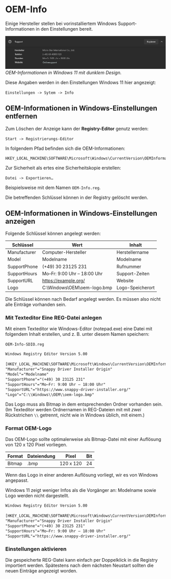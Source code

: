 # OEM-Info

Einige Hersteller stellen bei vorinstalliertem Windows Support-Informationen in den Einstellungen bereit.

![Screenshot: OEM-Info](../img/Screenshot-OEM-Info.png  "Screenshot: OEM-Info")
*OEM-Informationen in Windows 11 mit dunklem Design.*

Diese Angaben werden in den Einstellungen Windows 11 hier angezeigt:

``Einstellungen -> Sytem -> Info``

## OEM-Informationen in Windows-Einstellungen entfernen

Zum Löschen der Anzeige kann der **Registry-Editor** genutz werden:

``Start -> Registrierungs-Editor``

In folgendem Pfad befinden sich die OEM-Informationen:

```
HKEY_LOCAL_MACHINE\SOFTWARE\Microsoft\Windows\CurrentVersion\OEMInformation
```

Zur Sicherheit als ertes eine Sicherheitskopie erstellen:

``Datei -> Exportieren…``

Beispielsweise mit dem Namen ``OEM-Info.reg``.

Die betreffenden Schlüssel können in der Registry gelöscht werden.

## OEM-Informationen in Windows-Einstellungen anzeigen

Folgende Schlüssel können angelegt werden:

| Schlüssel     | Wert                        | Inhalt           |
|---------------|-----------------------------|------------------|
| Manufacturer  | Computer-Hersteller         | Herstellername   |
| Model         | Modelname                   | Modelname        |
| SupportPhone  | (+49) 30 23125 231          | Rufnummer        |
| SupportHours  | Mo–Fr: 9:00 Uhr – 18:00 Uhr | Support-Zeiten   |
| SupportURL    | https://example.org/        | Website          |
| Logo          | C:\Windows\OEM\oem-logo.bmp | Logo-Speicherort |

Die Schlüssel können nach Bedarf angelegt werden. Es müssen also nicht alle Einträge vorhanden sein.

### Mit Texteditor Eine REG-Datei anlegen

Mit einem Texteditor wie Windows-Editor (notepad.exe) eine Datei mit folgendem Inhalt erstellen, und z. B. unter diesem Namen speichern:

``OEM-Info-SDIO.reg``

```
Windows Registry Editor Version 5.00

[HKEY_LOCAL_MACHINE\SOFTWARE\Microsoft\Windows\CurrentVersion\OEMInformation]
"Manufacturer"="Snappy Driver Installer Origin"
"Model"="Modelname"
"SupportPhone"="(+49) 30 23125 231"
"SupportHours"="Mo–Fr: 9:00 Uhr – 18:00 Uhr"
"SupportURL"="https://www.snappy-driver-installer.org/"
"Logo"="C:\\Windows\\OEM\\oem-logo.bmp"
```

Das Logo muss als Bitmap in dem entsprechenden Ordner vorhanden sein. (Im Texteditor werden Ordnernamen in REG-Dateien mit mit _zwei_ Rückstrichen ``\\`` getrennt, nicht wie in Windows üblich, mit einem.)

### Format OEM-Logo

Das OEM-Logo sollte optimalerweise als Bitmap-Datei mit einer Auflösung von 120 x 120 Pixel vorliegen.

| Format | Dateiendung | Pixel     | Bit |
|--------|-------------|-----------|-----|
| Bitmap | .bmp        | 120 x 120 | 24  |

Wenn das Logo in einer anderen Auflösung vorliegt, wir es von Windows angepasst.

Windows 11 zeigt weniger Infos als die Vorgänger an: Modelname sowie Logo werden nicht dargestellt.

```
Windows Registry Editor Version 5.00

[HKEY_LOCAL_MACHINE\SOFTWARE\Microsoft\Windows\CurrentVersion\OEMInformation]
"Manufacturer"="Snappy Driver Installer Origin"
"SupportPhone"="(+49) 30 23125 231"
"SupportHours"="Mo–Fr: 9:00 Uhr – 18:00 Uhr"
"SupportURL"="https://www.snappy-driver-installer.org/"

```

### Einstellungen aktivieren

Die gespeicherte REG-Datei kann einfach per Doppelklick in die Registry importiert werden. Spätestens nach dem nächsten Neustart sollten die neuen Einträge angezeigt worden.
